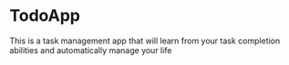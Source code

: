 # TodoApp
This is a task management app that will learn from your task completion abilities and automatically manage your life
